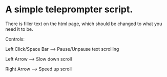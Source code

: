# A simple teleprompter script.

There is filler text on the html page, which should be changed to what you need it to be.

Controls:

Left Click/Space Bar --> Pause/Unpause text scrolling 

Left Arrow --> Slow down scroll 

Right Arrow --> Speed up scroll 